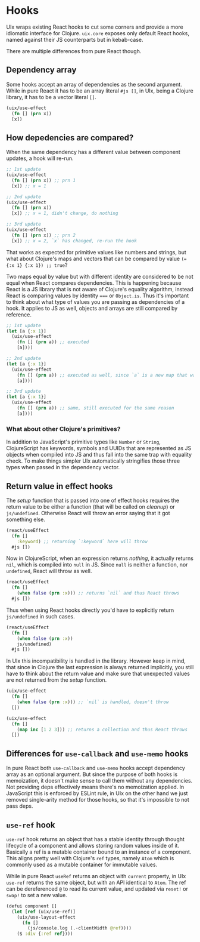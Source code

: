 # Hooks

UIx wraps existing React hooks to cut some corners and provide a more idiomatic interface for Clojure. `uix.core` exposes only default React hooks, named against their JS counterparts but in kebab-case.

There are multiple differences from pure React though.

## Dependency array

Some hooks accept an array of dependencies as the second argument. While in pure React it has to be an array literal `#js []`, in UIx, being a Clojure library, it has to be a vector literal `[]`.

```clojure
(uix/use-effect
  (fn [] (prn x))
  [x])
```

## How depedencies are compared?

When the same dependency has a different value between component updates, a hook will re-run.

```clojure
;; 1st update
(uix/use-effect
  (fn [] (prn x)) ;; prn 1
  [x]) ;; x = 1

;; 2nd update
(uix/use-effect
  (fn [] (prn x))
  [x]) ;; x = 1, didn't change, do nothing

;; 3rd update
(uix/use-effect
  (fn [] (prn x)) ;; prn 2
  [x]) ;; x = 2, `x` has changed, re-run the hook
```

That works as expected for primitive values like numbers and strings, but what about Clojure's maps and vectors that can be compared by value `(= {:x 1} {:x 1}) ;; true`?

Two maps equal by value but with different identity are considered to be not equal when React compares dependencies. This is happening because React is a JS library that is not aware of Clojure's equality algorithm, instead React is comparing values by identity `===` or `Object.is`. Thus it's important to think about what type of values you are passing as dependencies of a hook. It applies to JS as well, objects and arrays are still compared by reference.

```clojure
;; 1st update
(let [a {:x 1}]
  (uix/use-effect
    (fn [] (prn a)) ;; executed
    [a])))

;; 2nd update
(let [a {:x 1}]
  (uix/use-effect
    (fn [] (prn a)) ;; executed as well, since `a` is a new map that was created during render
    [a])))

;; 3rd update
(let [a {:x 1}]
  (uix/use-effect
    (fn [] (prn a)) ;; same, still executed for the same reason
    [a])))
```

### What about other Clojure's primitives?

In addition to JavaScript's primitive types like `Number` or `String`, ClojureScript has keywords, symbols and UUIDs that are represented as JS objects when compiled into JS and thus fall into the same trap with equality check. To make things simpler UIx automatically stringifies those three types when passed in the dependency vector.

## Return value in effect hooks

The _setup_ function that is passed into one of effect hooks requires the return value to be either a function (that will be called on _cleanup_) or `js/undefined`. Otherwise React will throw an error saying that it got something else.

```clojure
(react/useEffect
  (fn []
    :keyword) ;; returning `:keyword` here will throw
  #js [])
```

Now in ClojureScript, when an expression returns _nothing_, it actually returns `nil`, which is compiled into `null` in JS. Since `null` is neither a function, nor `undefined`, React will throw as well.

```clojure
(react/useEffect
  (fn []
    (when false (prn :x))) ;; returns `nil` and thus React throws
  #js [])
```

Thus when using React hooks directly you'd have to explicitly return `js/undefined` in such cases.

```clojure
(react/useEffect
  (fn []
    (when false (prn :x))
    js/undefined)
  #js [])
```

In UIx this incompatibility is handled in the library. However keep in mind, that since in Clojure the last expression is always returned implicitly, you still have to think about the return value and make sure that unexpected values are not returned from the _setup_ function.

```clojure
(uix/use-effect
  (fn []
    (when false (prn :x))) ;; `nil` is handled, doesn't throw
  [])

(uix/use-effect
  (fn []
    (map inc [1 2 3])) ;; returns a collection and thus React throws
  [])
```

## Differences for `use-callback` and `use-memo` hooks

In pure React both `use-callback` and `use-memo` hooks accept dependency array as an optional argument. But since the purpose of both hooks is memoization, it doesn't make sense to call them without any dependencies. Not providing deps effectively means there's no memoization applied. In JavaScript this is enforced by ESLint rule, in UIx on the other hand we just removed single-arity method for those hooks, so that it's impossible to not pass deps.

## `use-ref` hook

`use-ref` hook returns an object that has a stable identity through thought lifecycle of a component and allows storing random values inside of it. Basically a ref is a mutable container bound to an instance of a component. This aligns pretty well with Clojure's `ref` types, namely `Atom` which is commonly used as a mutable container for immutable values.

While in pure React `useRef` returns an object with `current` property, in UIx `use-ref` returns the same object, but with an API identical to `Atom`. The ref can be dereferenced `@` to read its current value, and updated via `reset!` or `swap!` to set a new value.

```clojure
(defui component []
  (let [ref (uix/use-ref)]
    (uix/use-layout-effect
      (fn []
        (js/console.log (.-clientWidth @ref))))
    ($ :div {:ref ref})))
```
